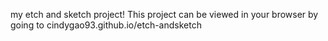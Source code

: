 my etch and sketch project! This project can be viewed in your browser by going to cindygao93.github.io/etch-andsketch
